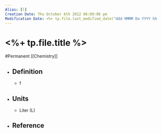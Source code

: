 ```yaml
---
Alias: [l]
Creation Date: Thu October 6th 2022 06:09:08 pm 
Modification Date: <%+ tp.file.last_modified_date("ddd MMMM Do YYYY hh:mm:ss a") %>
---
```

# <%+ tp.file.title %>
#Permanent [[Chemistry]]

- ## Definition
	- f
- ## Units
	- Liter (L)
- ## Reference